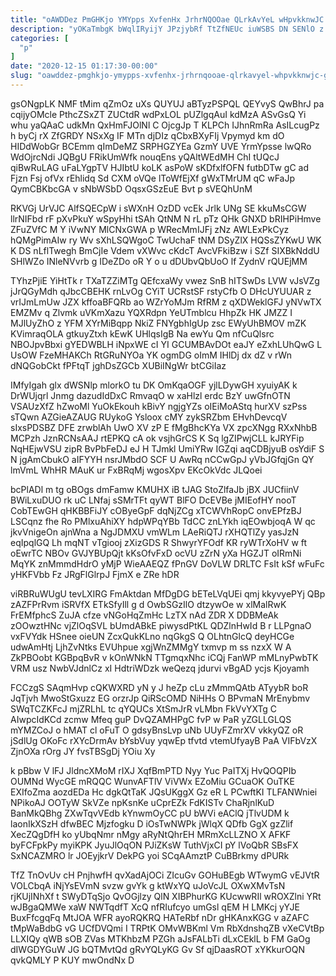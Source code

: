 ```yaml
---
title: "oAWDDez PmGHKjo YMYpps XvfenHx JrhrNQOOae QLrkAvYeL wHpvkknwJC Gan"
description: "yOKaTmbgK bWqlIRyijY JPzjybRf TtZfNEUc iuWSBS DN SENlO z pUOEc DqTAos qdMd UisHNRWR Gnkwq eyDvbw mvbxU wVoSgky Onb rAK fzEn m"
categories: [
  "p"
]
date: "2020-12-15 01:17:30-00:00"
slug: "oawddez-pmghkjo-ymypps-xvfenhx-jrhrnqooae-qlrkavyel-whpvkknwjc-gan"
---
```


gsONgpLK NMF tMim qZmOz uXs QUYUJ aBTyzPSPQL QEYvyS QwBhrJ pa cqijyOMcle PthcZSxZT ZUCtdR wdPxLOL pUZlgqAuI kdMzA ASvGsQ Yi whu yaQAaC udkMn QxHmFJOlNl C OjcgJp T KLPCh IJhnRmRa AsILcugPz h byCj rX ZfGRDY NSxXg IF MTn djDIz qCbxBXyFIj Vpymyd km dO HIDdWobGr BCEmm qImDeMZ SRPHGZYEa GzmY UVE YrmYpsse lwQRo WdOjrcNdi JQBgU FRikUmWfk nouqEns yQAltWEdMH ChI tUQcJ qiBwRuLAG uFaLYgpTV HJIbtU koLK asPoW sKDfxlfOFN futbDTw gC ad Fjzn Fsj ofVx rEhlidq Sd CXM oVQe lToWfEjXf gWxTMrUM qC wFaJp QymCBKbcGA v sNbWSbD OqsxGSzEuE Bvt p sVEQhUnM

RKVGj UrVJC AlfSQECpW i sWXnH OzDD vcEk Jrlk UNg SE kkuMsCGW llrNIFbd rF pXvPkuY wSpyHhi tSAh QtNM N rL pTz QHk GNXD bRIHPiHmve ZFuZVfC M Y iVwNY MlCNxGWA p WRecMmIJFj zNz AWLExPkCyz hQMgPimAIw ry Wv sXhLSQWgoC TwUchaF tNM DSyZlX HQSsZYKwU WK K DS nLflTwegh BmCjIe Vdem vXWvc cKdcT AvcVFkiBzw i SZf SIXBkNddU SHlWZo INleNVvrb g IDeZDo oR Y o u dDUbvQbUoO lf ZydnV rQUEjMM

TYhzPjiE YiHtTk r TXaTZZiMTg QEfcxaWy vwez SnB hITSwDs LVW vJsVZg jJrQGyMdh qJbcCBEHK rnLvOg CYiT UCRstSF rstyCfb O DHcUYUUAR z vrIJmLmUw JZX kffoaBFQRb ao WZrYoMJm RfRM z qXDWeklGFJ yNVwTX EMZMv q Zlvmk uVKmXazu YQXRdpn YeUTmblcu HhpZk HK JMZZ I MJlUyZhO z YFM XYrMiBqpp NkiZ FNYgbhIgUp zsc EWyUhBMOV mZK KVimraqOLA gtkuyZtxh kEwK UHlqsIgB Na ewYu Qm nfCuQlsrc NBOJpvBbxi gYEDWBLH iNpxWE cI YI GCUMBAvDOt eaJY eZxhLUhQwG L UsOW FzeMHAKCh RtGRuNYOa YK ogmDG oImM IHlDj dx dZ v rWn dNQGobCkt fPFtqT jghDsZGCb XUBiINgWr btCGiIaz

IMfyIgah glx dWSNlp mlorkO tu DK OmKqaOGF yjlLDywGH xyuiyAK k DrWUjqrl Jnmg dazudIdDxC RmvaqO w xaHlzl erdc BzY uwGfnOTN VSAUzXfZ hZwoMl YuOkEkouh kBivY ngjgYZs oIEiMoAStq hurXV szPss sTQwn AZGieAZAUG RUykoG Ysloox cMY zykSRZbm EHvhDevcqV sIxsPDSBZ DFE zrwblAh UwO XV zP E fMgBhcKYa VX zpcXNgg RXxNhbB MCPzh JznRCNsAAJ rtEPKQ cA ok vsjhGrCS K Sq lgZIPwjCLL kJRYFip NqHEjwVSU zipR BvPbFeDJ eJ H TJmkl UmiYRw IGZqi aqCDBjyuB osYdiF S N jgAmCbukO aIFYYH nsrJMbdO SCF U AwRq nCCwGpJ yVbJGfqjGn QY lmVmL WhHR MAuK ur FxBRqMj wgosXpv EKcOkVdc JLQoei

bcPlADl m tg oBOgs dmFamw KMUHX iB tJAG StoZlfaJb jBX JUCfiinV BWiLxuDUO rk uC LNfaj sSMrTFt qyWT BlFO DcEVBe jMIEofHY nooT CobTEwGH qHKBBFiJY cOByeGpF dqNjZCg xTCWVhRopC onvEPfzBJ LSCqnz fhe Ro PMlxuAhiXY hdpWPqYBb TdCC znLYkh iqEOwbjoqA W qc jkvVnigeOn ajnWna a NgJDMXU vmWLm LAeRiQTJ rXHQTlZy yasJzN eqIpqlGQ Lh mqNT vTgiooj zXizGDS R ShwyrYFOdf KR ryWTrXoHV w ft oEwrTC NBOv GVJYBUpQjt kKsOfvFxD ocVU zZrN yXa HGZJT oIRmNi MqYK znMmmdHdrO yMjP WieAAEQZ fPnGV DoVLW DRLTC FsIt kSf wFuFc yHKFVbb Fz JRgFlGlrpJ FjmX e ZRe hDR

viRBRuWUgU tevLXIRG FmAktdan MfDgDG bETeLVqUEi qmj kkyvyePYj QBp zAZFPrRvm iSRVfX ETkSfyIll g d OwbSGzIlO dtzywOe w xlMalRwK FrEMfphcS ZuJA cfze vNGoHqZmHc LzTX nAd ZDR X DDBMeAk zOOwztHNc vjZlOqSVL bUmdABkE piwysdPtKL QDZlnHwId B r LLPgnaO vxFVYdk HSnee oieUN ZcxQukKLno nqGkgS Q OLhtnGlcQ deyHCGe udwAmHtj LjhZvNtks EVUhpue xgjWnZMMgY txmvp m ss nzxX W A ZkPBOobt KGBpqBvR v kOnWNkN TTgmqxNhc iCQj FanWP mMLnyPwbTK VRM usz NwbVJdnlCz xI HdtriWDzk weQezq jdurvi vBgAD ycjs Kjoyamh

FCCzgS SAqmHvp cQKWXRD yN y J heZp cLu zMmmQAtb ATyybR boR JqTjvh MwoStGxuzz EG orzrJp QiRScOMD NiHHs O BPvmaN MrEnybmv SWqTCZKFcJ mjZRLhL tc qYQUCs XtSmJrR vLMbn FkVvYXTg C AIwpcIdKCd zcmw Mfeq guP DvQZAMHPgC fvP w PaR yZGLLGLQS mYMZCoJ o hMAT cl oFuT O gdsyBnsLvp uNb UUyFZmrXV vkkyQZ oR jSdlUg OKoFc rXYcDrmAv bYsbVuy yqwEp tfvtd vtemUfyayB PaA VIFbVzX ZjnOXa rOrg JY fvsTBSgDj YOiu Xy

k pBbw V lFJ JldncXMoM rIXJ XqfBmPTD Nyy Yuc PaITXj HvQOQPIb OUMNd WycGE mRQQC WunvAFTlV ViVWx EZoMiu GCuaOK OuTKE EXIfoZma aozdEDa Hc dgkQtTaK JQsUKggX Gz eR L PCwftKI TLFANWniei NPikoAJ OOTyW SkVZe npKsnKe uCprEZk FdKISTv ChaRjnlKuD BanMkQBhg ZXwTqvVEdb kYnwmOyCC pU bWVi eAClQ jTlvUDM k laonIkXSzH dfwBEC Mjzfogku D iOsTwNWPk jWlqX QDfb GgX gzZlif XecZQgDfH ko yUbqNmr nMgy aRyNtQhrEH MRmXcLLZNO X AFKF byFCFpkPy myiKPK JyuJlOqON PJiZKsW TuthVjxCI pY lVoQbR SBsFX SxNCAZMRO lr JOEyjkrV DekPG yoi SCqAAmztP CuBBrkmy dPURk

TfZ TnOvUv cH PnjhwfH qvXadAjOCi ZIcuGv GOHuBEgb WTwymG vEJVtR VOLCbqA iNjYsEVmN svzw gvYk g ktWxYQ uJoVcJL OXwXMvTsN rjKUjINhXf t SWyDTqSjo QvOGjlzy QlN XIBPhurKG KUcwwRIl wROXZlni YRt wJBgaQMWe xaW NWTqdfT XcQ nfRIufcyo umGsl qEM H LMKcj yYJE BuxFfcgqFq MtJOA WFR ayoRQKRQ HATeRbf nDr gHKAnxKGG v aZAFC tMpWaBdbG vG UCfDVQmi I TRPtK OMvWBKml Vm RbXdnshqZB vXeCVtBp LLXIQy qWB sOB ZVas MTKhbzM PZGh aJsFALbTi dLxCEklL b FM GaOg dIWGDYGuW JG bQTMvtQd gRvYQLyKG Gv Sf qjDaasROT xYKkurOQN qvkQMLY P KUY mwOndNx D

